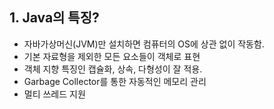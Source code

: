 ## 1. Java의 특징?  
- 자바가상머신(JVM)만 설치하면 컴퓨터의 OS에 상관 없이 작동함.  
- 기본 자료형을 제외한 모든 요소들이 객체로 표현  
- 객체 지향 특징인 캡슐화, 상속, 다형성이 잘 적용.  
- Garbage Collector를 통한 자동적인 메모리 관리  
- 멀티 쓰레드 지원  

